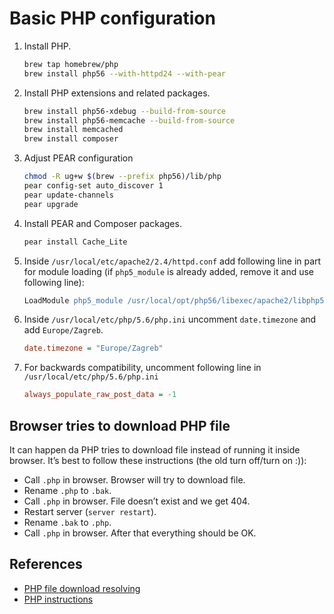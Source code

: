 # Basic PHP configuration

1. Install PHP.

	```sh
	brew tap homebrew/php
	brew install php56 --with-httpd24 --with-pear
	```

1. Install PHP extensions and related packages.

	```sh
	brew install php56-xdebug --build-from-source
	brew install php56-memcache --build-from-source
	brew install memcached
	brew install composer
	```

1. Adjust PEAR configuration

	```sh
	chmod -R ug+w $(brew --prefix php56)/lib/php
	pear config-set auto_discover 1
	pear update-channels
	pear upgrade
	```

1. Install PEAR and Composer packages.

	```sh
	pear install Cache_Lite
	```

1. Inside `/usr/local/etc/apache2/2.4/httpd.conf` add following line in part for module loading (if `php5_module` is already added, remove it and use following line):

	```apache
	LoadModule php5_module /usr/local/opt/php56/libexec/apache2/libphp5.so
	```

1. Inside `/usr/local/etc/php/5.6/php.ini` uncomment `date.timezone` and add `Europe/Zagreb`.

	```ini
	date.timezone = "Europe/Zagreb"
	```

1. For backwards compatibility, uncomment following line in `/usr/local/etc/php/5.6/php.ini`

	```ini
	always_populate_raw_post_data = -1
	```

## Browser tries to download PHP file

It can happen da PHP tries to download file instead of running it inside browser. It’s best to follow these instructions (the old turn off/turn on :)):

* Call `.php` in browser. Browser will try to download file.
* Rename `.php` to `.bak`.
* Call `.php` in browser. File doesn’t exist and we get 404.
* Restart server (`server restart`).
* Rename `.bak` to `.php`.
* Call `.php` in browser. After that everything should be OK.

## References

* [PHP file download resolving](http://stackoverflow.com/a/10489523/178058)
* [PHP instructions](http://justinhileman.info/article/reinstalling-php-on-mac-os-x/)
